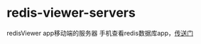 # redis-viewer-servers
redisViewer app移动端的服务器
手机查看redis数据库app，<a href="https://github.com/Jhinwins/MobileRedisViewer" title="我要app">传送门</a>
